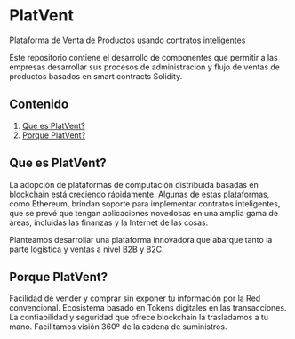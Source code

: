 # PlatVent
Plataforma de Venta de Productos usando contratos inteligentes

Este repositorio contiene el desarrollo de componentes que permitir a las empresas desarrollar sus procesos de administracion  y flujo de ventas de productos basados en  smart contracts Solidity. 

## Contenido
1. [Que es PlatVent?](#que_es_platvent)
2. [Porque PlatVent?](#porque_platvent)

## Que es PlatVent?

La adopción de plataformas de computación distribuida basadas en blockchain está creciendo rápidamente. Algunas de estas plataformas, como Ethereum, brindan soporte para implementar contratos inteligentes, que se prevé que tengan aplicaciones novedosas en una amplia gama de áreas, incluidas las finanzas y la Internet de las cosas.

Planteamos desarrollar una plataforma innovadora que abarque tanto la parte logística y ventas a nivel B2B y B2C.

## Porque PlatVent?
 Facilidad de vender y comprar sin exponer tu información por la Red convencional.
 Ecosistema basado en Tokens digitales en las transacciones.
 La confiabilidad y seguridad que ofrece blockchain la trasladamos a tu mano.
 Facilitamos visión 360º de la cadena de suministros.

